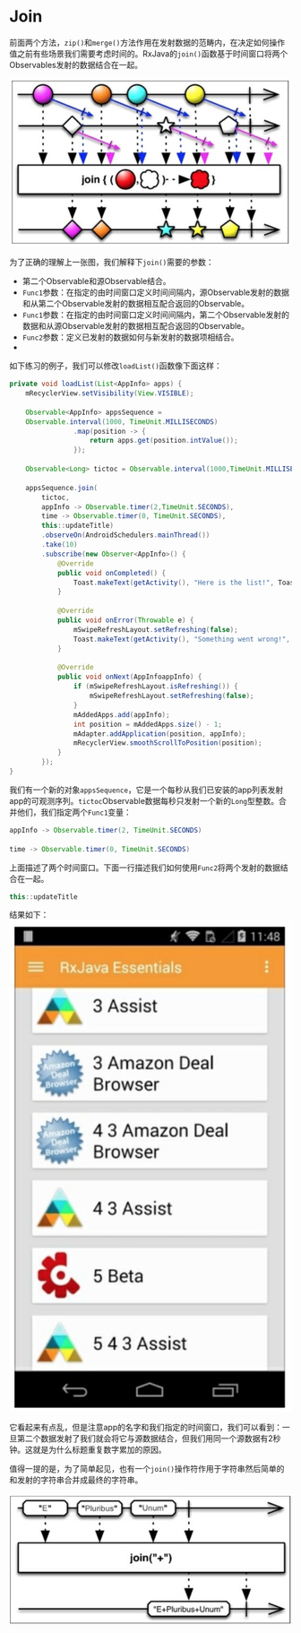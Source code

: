 # Join

前面两个方法，`zip()`和`merge()`方法作用在发射数据的范畴内，在决定如何操作值之前有些场景我们需要考虑时间的。RxJava的`join()`函数基于时间窗口将两个Observables发射的数据结合在一起。

![](chapter6_6.png)

为了正确的理解上一张图，我们解释下`join()`需要的参数：

* 第二个Observable和源Observable结合。
* `Func1`参数：在指定的由时间窗口定义时间间隔内，源Observable发射的数据和从第二个Observable发射的数据相互配合返回的Observable。
* `Func1`参数：在指定的由时间窗口定义时间间隔内，第二个Observable发射的数据和从源Observable发射的数据相互配合返回的Observable。
* `Func2`参数：定义已发射的数据如何与新发射的数据项相结合。
* 
如下练习的例子，我们可以修改`loadList()`函数像下面这样：
```java
private void loadList(List<AppInfo> apps) {
    mRecyclerView.setVisibility(View.VISIBLE);
    
    Observable<AppInfo> appsSequence =
    Observable.interval(1000, TimeUnit.MILLISECONDS)
                .map(position -> {
                    return apps.get(position.intValue());
                });
                
    Observable<Long> tictoc = Observable.interval(1000,TimeUnit.MILLISECONDS);
    
    appsSequence.join(
        tictoc, 
        appInfo -> Observable.timer(2,TimeUnit.SECONDS),
        time -> Observable.timer(0, TimeUnit.SECONDS),
        this::updateTitle)
        .observeOn(AndroidSchedulers.mainThread())
        .take(10)
        .subscribe(new Observer<AppInfo>() {
            @Override
            public void onCompleted() {
                Toast.makeText(getActivity(), "Here is the list!", Toast.LENGTH_LONG).show();
            }
            
            @Override
            public void onError(Throwable e) {
                mSwipeRefreshLayout.setRefreshing(false); 
                Toast.makeText(getActivity(), "Something went wrong!", Toast.LENGTH_SHORT).show();
            }
            
            @Override
            public void onNext(AppInfoappInfo) {
                if (mSwipeRefreshLayout.isRefreshing()) {
                    mSwipeRefreshLayout.setRefreshing(false);
                } 
                mAddedApps.add(appInfo);
                int position = mAddedApps.size() - 1;
                mAdapter.addApplication(position, appInfo);
                mRecyclerView.smoothScrollToPosition(position);
            } 
        });
}
```
我们有一个新的对象`appsSequence`，它是一个每秒从我们已安装的app列表发射app的可观测序列。`tictoc`Observable数据每秒只发射一个新的`Long`型整数。合并他们，我们指定两个`Func1`变量：
```java
appInfo -> Observable.timer(2, TimeUnit.SECONDS)

time -> Observable.timer(0, TimeUnit.SECONDS)
```
上面描述了两个时间窗口。下面一行描述我们如何使用`Func2`将两个发射的数据结合在一起。
```java
this::updateTitle
```

结果如下：
![](chapter6_7.png)

它看起来有点乱，但是注意app的名字和我们指定的时间窗口，我们可以看到：一旦第二个数据发射了我们就会将它与源数据结合，但我们用同一个源数据有2秒钟。这就是为什么标题重复数字累加的原因。

值得一提的是，为了简单起见，也有一个`join()`操作符作用于字符串然后简单的和发射的字符串合并成最终的字符串。

![](chapter6_8.png)

























